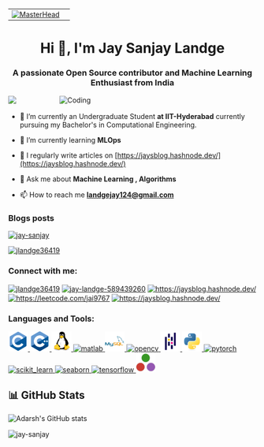 | | |
| :---: | :---: |
| [![MasterHead](https://indusuni.ac.in/uploads/blogs/iite/Understanding%20the%20Hype%20Around%20Machine%20Learning.gif)](https://rishavchanda.io) |


<h1 align="center">Hi 👋, I'm Jay Sanjay Landge</h1>
<h3 align="center">A passionate Open Source contributor and Machine Learning Enthusiast from India</h3>
<img align="right" alt="Coding" width="400" src="https://cdn.dribbble.com/users/5690231/screenshots/16191500/media/4fbd0ec22f13a3521bb37cc5fe8b1cb3.gif">

![](https://komarev.com/ghpvc/?username=Jay-sanjay&color=blueviolet)
- 🔭 I’m currently an Undergraduate Student **at IIT-Hyderabad** currently pursuing my Bachelor's in Computational Engineering.

- 🌱 I’m currently learning **MLOps**

- 📝 I regularly write articles on [https://jaysblog.hashnode.dev/](https://jaysblog.hashnode.dev/)

- 💬 Ask me about **Machine Learning , Algorithms**

- 📫 How to reach me **landgejay124@gmail.com**

### Blogs posts
<!-- BLOG-POST-LIST:START -->
<!-- BLOG-POST-LIST:END -->


<p align="left"> <a href="https://github.com/ryo-ma/github-profile-trophy"><img src="https://github-profile-trophy.vercel.app/?username=jay-sanjay" alt="jay-sanjay" /></a> </p>

<p align="left"> <a href="https://twitter.com/jlandge36419" target="blank"><img src="https://img.shields.io/twitter/follow/jlandge36419?logo=twitter&style=for-the-badge" alt="jlandge36419" /></a> </p>

<h3 align="left">Connect with me:</h3>
<p align="left">
<a href="https://twitter.com/jlandge36419" target="blank"><img align="center" src="https://raw.githubusercontent.com/rahuldkjain/github-profile-readme-generator/master/src/images/icons/Social/twitter.svg" alt="jlandge36419" height="30" width="40" /></a>
<a href="https://linkedin.com/in/jay-landge-589439260" target="blank"><img align="center" src="https://raw.githubusercontent.com/rahuldkjain/github-profile-readme-generator/master/src/images/icons/Social/linked-in-alt.svg" alt="jay-landge-589439260" height="30" width="40" /></a>
<a href="https://hashnode.com/https://jaysblog.hashnode.dev/" target="blank"><img align="center" src="https://raw.githubusercontent.com/rahuldkjain/github-profile-readme-generator/master/src/images/icons/Social/hashnode.svg" alt="https://jaysblog.hashnode.dev/" height="30" width="40" /></a>
<a href="https://www.leetcode.com/https://leetcode.com/jai9767" target="blank"><img align="center" src="https://raw.githubusercontent.com/rahuldkjain/github-profile-readme-generator/master/src/images/icons/Social/leet-code.svg" alt="https://leetcode.com/jai9767" height="30" width="40" /></a>
<a href="/https://jaysblog.hashnode.dev/" target="blank"><img align="center" src="https://raw.githubusercontent.com/rahuldkjain/github-profile-readme-generator/master/src/images/icons/Social/rss.svg" alt="https://jaysblog.hashnode.dev/" height="30" width="40" /></a>
</p>

<h3 align="left">Languages and Tools:</h3>
<p align="left"> <a href="https://www.cprogramming.com/" target="_blank" rel="noreferrer"> <img src="https://raw.githubusercontent.com/devicons/devicon/master/icons/c/c-original.svg" alt="c" width="40" height="40"/> </a> <a href="https://www.w3schools.com/cpp/" target="_blank" rel="noreferrer"> <img src="https://raw.githubusercontent.com/devicons/devicon/master/icons/cplusplus/cplusplus-original.svg" alt="cplusplus" width="40" height="40"/> </a> <a href="https://www.linux.org/" target="_blank" rel="noreferrer"> <img src="https://raw.githubusercontent.com/devicons/devicon/master/icons/linux/linux-original.svg" alt="linux" width="40" height="40"/> </a> <a href="https://www.mathworks.com/" target="_blank" rel="noreferrer"> <img src="https://upload.wikimedia.org/wikipedia/commons/2/21/Matlab_Logo.png" alt="matlab" width="40" height="40"/> </a> <a href="https://www.mysql.com/" target="_blank" rel="noreferrer"> <img src="https://raw.githubusercontent.com/devicons/devicon/master/icons/mysql/mysql-original-wordmark.svg" alt="mysql" width="40" height="40"/> </a> <a href="https://opencv.org/" target="_blank" rel="noreferrer"> <img src="https://www.vectorlogo.zone/logos/opencv/opencv-icon.svg" alt="opencv" width="40" height="40"/> </a> <a href="https://pandas.pydata.org/" target="_blank" rel="noreferrer"> <img src="https://raw.githubusercontent.com/devicons/devicon/2ae2a900d2f041da66e950e4d48052658d850630/icons/pandas/pandas-original.svg" alt="pandas" width="40" height="40"/> </a> <a href="https://www.python.org" target="_blank" rel="noreferrer"> <img src="https://raw.githubusercontent.com/devicons/devicon/master/icons/python/python-original.svg" alt="python" width="40" height="40"/> </a> <a href="https://pytorch.org/" target="_blank" rel="noreferrer"> <img src="https://www.vectorlogo.zone/logos/pytorch/pytorch-icon.svg" alt="pytorch" width="40" height="40"/> </a> <a href="https://scikit-learn.org/" target="_blank" rel="noreferrer"> <img src="https://upload.wikimedia.org/wikipedia/commons/0/05/Scikit_learn_logo_small.svg" alt="scikit_learn" width="40" height="40"/> </a> <a href="https://seaborn.pydata.org/" target="_blank" rel="noreferrer"> <img src="https://seaborn.pydata.org/_images/logo-mark-lightbg.svg" alt="seaborn" width="40" height="40"/> </a> <a href="https://www.tensorflow.org" target="_blank" rel="noreferrer"> <img src="https://www.vectorlogo.zone/logos/tensorflow/tensorflow-icon.svg" alt="tensorflow" width="40" height="40"/> <a href="https://julialang.org/" target="_blank" rel="noreferrer"> <img src="https://raw.githubusercontent.com/devicons/devicon/master/icons/julia/julia-original.svg" alt="julia" width="40" height="40"/> </a></a> </p>



## 📊 GitHub Stats

![Adarsh's GitHub stats](https://github-readme-stats.vercel.app/api?username=jay-sanjay&show_icons=true&theme=radical)

<p><img align="center" src="https://github-readme-streak-stats.herokuapp.com/?user=jay-sanjay&" alt="jay-sanjay" /></p>
